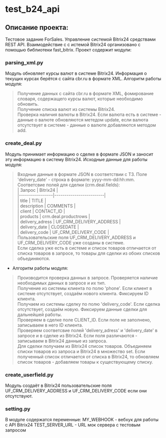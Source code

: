 # test_b24_api
## Описание проекта:
Тестовое задание ForSales. Управление системой Bitrix24 средствами REST API. Взаимодействие с с истемой Bitrix24 организовано с помощью библиотеки fast_bitrix. Проект содержит модули:
### parsing_xml.py
Модуль обновляет курсы валют в системе Bitrix24. Информация о текущих курсах берётся с сайта cbr.ru в формате XML.  Алгоритм работы модуля:
> Получение данных с сайта cbr.ru в формате XML, фомирование словаря, содержащего курсы валют, которые необходимо обновить.  
> Получение списка валют из системы Bitrix24.  
> Проверка наличия валюты в Bitrix24. Если валюта есть в системе - данные о валюте обновляются метедом update, если валюта отсутствует в системе - данные о валюте добавляются методом add.  
### create_deal.py
Модуль принимает информацию о сделке в формате JSON и заносит эту информацию в систему Bitrix24. Исходные данные для работы модуля:  
> Входные данные в формате JSON в соответствии с ТЗ. Поле 'delivery_date' - строка в формате: yyyy-mm-dd:hh:mm.  
> Соответсвие полей для сделки (crm.deal.fields):  
| Запрос          | Bitrix24                |  
|-----------------|-------------------------|  
| title           | TITLE                   |  
| description     | COMMENTS                |  
| client          | CONTACT_ID              |  
| products        | crm.deal.productrows    |  
| delivery_adress | UF_CRM_DELIVERY_ADDRESS |  
| delivery_date   | CLOSEDATE               |  
| delivery_code   | UF_CRM_DELIVERY_CODE    |  
> Пользовательские поля UF_CRM_DELIVERY_ADDRESS и UF_CRM_DELIVERY_CODE уже созданы в системе.  
> Если сделка уже есть в системе и список товаров отличается от списка товаров в запросе, то товары для сделки из обоих списков объединяются.  
* Алгоритм работы модуля:
> Производится проверка данных в запросе. Проверяется наличие необходимых данных в запросе и их тип.  
> Получение из системы клиента по полю 'phone'. Если клиент в системе отсутствует, создаём нового клиента. Фиксируем ID клиента.  
>Получаем из системы сделку по полю 'delivery_code'. Если сделка отсутствует, создаём новую. Фиксируем данные сделки для дальнейшей работы.  
>Проверяем в сделке поле CLIENT_ID. Если поле не заполнено, записываем в него ID клиента.  
>Проверяем соответсвие полей 'delivery_adress' и 'delivery_date' в запросе и в сделке из Bitrix24. Если поля различаются - записываем в Bitrix24 данные из запроса.  
>Для сделки получаем из Bitrix24 список товаров. Объединяем списки товаров из запроса и Bitrix24 в множество set. Если полученный список отличается от списка в Bitrix24, то обновляем список товаров - добавляем товары к существующему списку.  
### create_userfield.py
Модуль создаёт в Bitrix24 пользовательские поля UF_CRM_DELIVERY_ADDRESS и UF_CRM_DELIVERY_CODE если они отсутствуют.  
### setting.py
В модуле содержатся переменные:
MY_WEBHOOK - вебхук для работы с API Bitrix24
TEST_SERVER_URL - URL мок сервера с тестовым запросом
